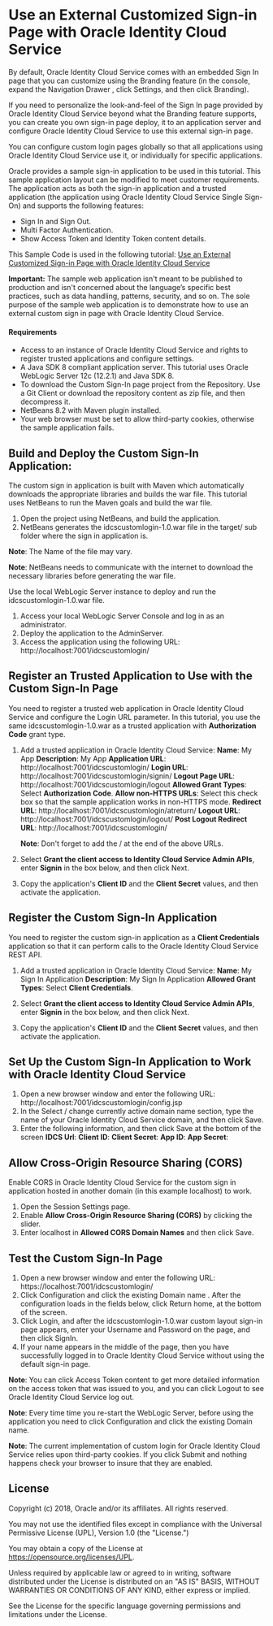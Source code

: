 # Use an External Customized Sign-in Page with Oracle Identity Cloud Service

By default, Oracle Identity Cloud Service comes with an embedded Sign In page that you can customize using the Branding feature (in the console, expand the Navigation Drawer , click Settings, and then click Branding).

If you need to personalize the look-and-feel of the Sign In page provided by Oracle Identity Cloud Service beyond what the Branding feature supports, you can create you own sign-in page deploy, it to an application server and configure Oracle Identity Cloud Service to use this external sign-in page.

You can configure custom login pages globally so that all applications using Oracle Identity Cloud Service use it, or individually for specific applications.

Oracle provides a sample sign-in application to be used in this tutorial. This sample application layout can be modified to meet customer requirements. The application acts as both the sign-in application and a trusted application (the application using Oracle Identity Cloud Service Single Sign-On) and  supports the following features:

- Sign In and Sign Out.
- Multi Factor Authentication.
- Show Access Token and Identity Token content details.
    
This Sample Code is used in the following tutorial: [Use an External Customized Sign-in Page with Oracle Identity Cloud Service](https://apexapps.oracle.com/pls/apex/f?p=44785:112:0::::P112_CONTENT_ID:)

**Important:** The sample web application isn't meant to be published to production and isn't concerned about the language’s specific best practices, such as data handling, patterns, security, and so on. The sole purpose of the sample web application is to demonstrate how to use an external custom sign in page with Oracle Identity Cloud Service.

#### Requirements
- Access to an instance of Oracle Identity Cloud Service and rights to register trusted applications and configure settings.
- A Java SDK 8 compliant application server. This tutorial uses Oracle WebLogic Server 12c (12.2.1) and Java SDK 8.
- To download the Custom Sign-In page project from the Repository. Use a Git Client or download the repository content as zip file, and then decompress it.
- NetBeans 8.2 with Maven plugin installed.
- Your web browser must be set to allow third-party cookies, otherwise the sample application fails.

## Build and Deploy the Custom Sign-In Application:

The custom sign in application is built with Maven which automatically downloads the appropriate libraries and builds the war file. This tutorial uses NetBeans to run the Maven goals and build the war file.

1. Open the project using NetBeans, and build the application.
2. NetBeans generates the idcscustomlogin-1.0.war file in the target/ sub folder where the sign in application is.

**Note**: The Name of the file may vary.

**Note**: NetBeans needs to communicate with the internet to download the necessary libraries before generating the war file.

Use the local WebLogic Server instance to deploy and run the idcscustomlogin-1.0.war file.

1. Access your local WebLogic Server Console and log in as an administrator.
2. Deploy the application to the AdminServer.
3. Access the application using the following URL: http://localhost:7001/idcscustomlogin/

## Register an Trusted Application to Use with the Custom Sign-In Page

You need to register a trusted web application in Oracle Identity Cloud Service and configure the Login URL parameter. In this tutorial, you use the same idcscustomlogin-1.0.war as a trusted application with **Authorization Code** grant type.

1. Add a trusted application in Oracle Identity Cloud Service: 
        **Name**: My App
        **Description**: My App
        **Application URL**: http://localhost:7001/idcscustomlogin/
        **Login URL**: http://localhost:7001/idcscustomlogin/signin/
        **Logout Page URL**: http://localhost:7001/idcscustomlogin/logout
        **Allowed Grant Types**: Select **Authorization Code**.
        **Allow non-HTTPS URLs**: Select this check box so that the sample application works in non-HTTPS mode.
        **Redirect URL**: http://localhost:7001/idcscustomlogin/atreturn/
        **Logout URL**: http://localhost:7001/idcscustomlogin/logout/
        **Post Logout Redirect URL**: http://localhost:7001/idcscustomlogin/

    **Note**: Don't forget to add the / at the end of the above URLs.

2. Select **Grant the client access to Identity Cloud Service Admin APIs**, enter **Signin** in the box below, and then click Next.
    
3. Copy the application's **Client ID** and the **Client Secret** values, and then activate the application.

## Register the Custom Sign-In Application
You need to register the custom sign-in application as a **Client Credentials** application so that it can perform calls to the Oracle Identity Cloud Service REST API.

1. Add a trusted application in Oracle Identity Cloud Service: 
**Name**: My Sign In Application
**Description**: My Sign In Application
 **Allowed Grant Types**: Select **Client Credentials**.

2. Select **Grant the client access to Identity Cloud Service Admin APIs**, enter **Signin** in the box below, and then click Next.

3. Copy the application's **Client ID** and the **Client Secret** values, and then activate the application.

## Set Up the Custom Sign-In Application to Work with Oracle Identity Cloud Service

1. Open a new browser window and enter the following URL: http://localhost:7001/idcscustomlogin/config.jsp
2. In the Select / change currently active domain name section, type the name of your Oracle Identity Cloud Service domain, and then click Save.
3. Enter the following information, and then click Save at the bottom of the screen
**IDCS Url**: <Provide the URL of your Oracle Identity Cloud Service instance>
**Client ID**: <Provide the value of the Client ID of the Authorization Code Application>
**Client Secret**: <Provide the value of the Client Secret of the Authorization Code Application>
**App ID**: <Provide the value of the Client ID of the Client Credentials Application>
**App Secret**: <Provide the value of the Client Secret of the Client Credentials Application>

## Allow Cross-Origin Resource Sharing (CORS)

Enable CORS in Oracle Identity Cloud Service for the custom sign in application hosted in another domain (in this example localhost) to work.

1. Open the Session Settings page.
2. Enable **Allow Cross-Origin Resource Sharing (CORS)** by clicking the slider.
3. Enter localhost in **Allowed CORS Domain Names** and then click Save.

## Test the Custom Sign-In Page
1. Open a new browser window and enter the following URL: https://localhost:7001/idcscustomlogin/
2. Click Configuration and click the existing Domain name . After the configuration loads in the fields below, click Return home, at the bottom of the screen.
3. Click Login, and after the idcscustomlogin-1.0.war custom layout sign-in page appears, enter your Username and Password on the page, and then click SignIn.
4. If your name appears in the middle of the page, then you have successfully logged in to Oracle Identity Cloud Service without using the default sign-in page.

**Note**: You can click Access Token content to get more detailed information on the access token that was issued to you, and you can click Logout to see Oracle Identity Cloud Service log out.

**Note**: Every time time you re-start the WebLogic Server, before using the application you need to click Configuration and click the existing Domain name.

**Note**: The current implementation of custom login for Oracle Identity Cloud Service relies upon third-party cookies. If you click Submit and nothing happens check your browser to insure that they are enabled.

## License

Copyright (c) 2018, Oracle and/or its affiliates. All rights reserved.

You may not use the identified files except in compliance with the Universal Permissive License (UPL), Version 1.0 (the "License.")

You may obtain a copy of the License at https://opensource.org/licenses/UPL. 

Unless required by applicable law or agreed to in writing, software distributed under the License is distributed on an "AS IS" BASIS, WITHOUT WARRANTIES OR CONDITIONS OF ANY KIND, either express or implied.

See the License for the specific language governing permissions and limitations under the License.